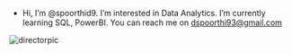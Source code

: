 - Hi, I’m @spoorthid9. I’m interested in Data Analytics. I’m currently learning SQL, PowerBI. You can reach me on dspoorthi93@gmail.com

<!---
spoorthid9/spoorthid9 is a ✨ special ✨ repository because its `README.md` (this file) appears on your GitHub profile.
You can click the Preview link to take a look at your changes.
--->
![directorpic](https://user-images.githubusercontent.com/118953638/203701229-2830347b-8fde-4d6b-9aad-192cf487ddd5.jpg)
